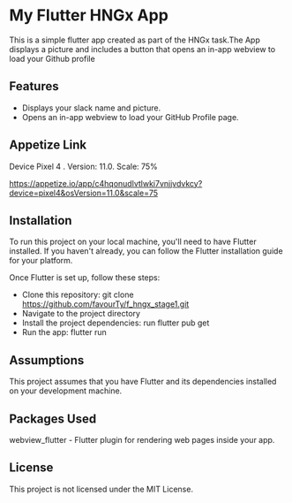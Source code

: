 # My Flutter HNGx App

This is a simple flutter app created as part of the HNGx task.The App displays a picture and includes a button that opens an in-app webview to load your Github profile 

## Features
* Displays your slack name and picture.
* Opens an in-app webview to load your GitHub Profile page.

## Appetize Link
Device Pixel 4 . Version: 11.0. Scale: 75%

https://appetize.io/app/c4hqonudlvtlwki7vnjjvdvkcy?device=pixel4&osVersion=11.0&scale=75

## Installation
To run this project on your local machine, you'll need to have Flutter installed. If you haven't already, you can follow the Flutter installation guide for your platform.

Once Flutter is set up, follow these steps:

* Clone this repository:
   git clone https://github.com/favourTy/f_hngx_stage1.git
* Navigate to the project directory
* Install the project dependencies:
   run flutter pub get
* Run the app:
   flutter run
  
## Assumptions
This project assumes that you have Flutter and its dependencies installed on your development machine.

## Packages Used
webview_flutter - Flutter plugin for rendering web pages inside your app.

## License
This project is not licensed under the MIT License.



